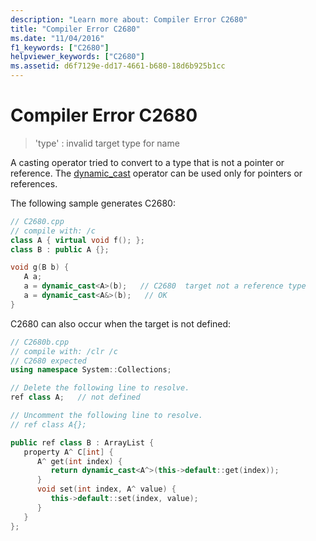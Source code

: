 ```yaml
---
description: "Learn more about: Compiler Error C2680"
title: "Compiler Error C2680"
ms.date: "11/04/2016"
f1_keywords: ["C2680"]
helpviewer_keywords: ["C2680"]
ms.assetid: d6f7129e-dd17-4661-b680-18d6b925b1cc
---
```

# Compiler Error C2680

> 'type' : invalid target type for name

A casting operator tried to convert to a type that is not a pointer or reference. The [dynamic_cast](../../cpp/dynamic-cast-operator.md) operator can be used only for pointers or references.

The following sample generates C2680:

```cpp
// C2680.cpp
// compile with: /c
class A { virtual void f(); };
class B : public A {};

void g(B b) {
   A a;
   a = dynamic_cast<A>(b);   // C2680  target not a reference type
   a = dynamic_cast<A&>(b);   // OK
}
```

C2680 can also occur when the target is not defined:

```cpp
// C2680b.cpp
// compile with: /clr /c
// C2680 expected
using namespace System::Collections;

// Delete the following line to resolve.
ref class A;   // not defined

// Uncomment the following line to resolve.
// ref class A{};

public ref class B : ArrayList {
   property A^ C[int] {
      A^ get(int index) {
         return dynamic_cast<A^>(this->default::get(index));
      }
      void set(int index, A^ value) {
         this->default::set(index, value);
      }
   }
};
```
